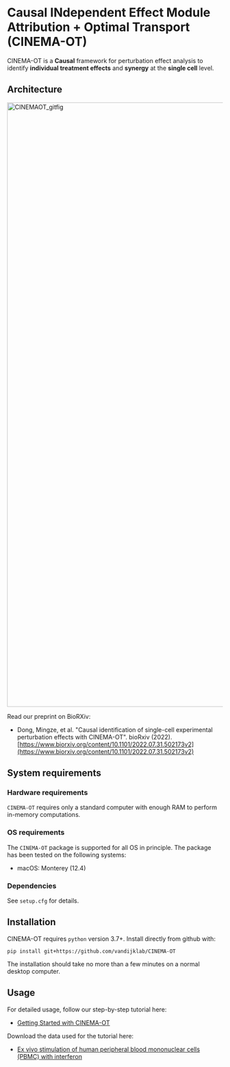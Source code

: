 # Causal INdependent Effect Module Attribution + Optimal Transport (CINEMA-OT)

CINEMA-OT is a **Causal** framework for perturbation effect analysis to identify **individual treatment effects** and **synergy** at the **single cell** level.

## Architecture

<img width="1411" alt="CINEMAOT_gitfig" src="https://user-images.githubusercontent.com/68533876/204625392-f4de2fd1-8cd0-4aac-81f8-6155b52a7630.png">


Read our preprint on BioRXiv:

- Dong, Mingze, et al. "Causal identification of single-cell experimental perturbation effects with CINEMA-OT". bioRxiv (2022).
[https://www.biorxiv.org/content/10.1101/2022.07.31.502173v2](https://www.biorxiv.org/content/10.1101/2022.07.31.502173v2)

## System requirements
### Hardware requirements
`CINEMA-OT` requires only a standard computer with enough RAM to perform in-memory computations.
### OS requirements
The `CINEMA-OT` package is supported for all OS in principle. The package has been tested on the following systems:
* macOS: Monterey (12.4)
### Dependencies
See `setup.cfg` for details.

## Installation
CINEMA-OT requires `python` version 3.7+.  Install directly from github with:

    pip install git+https://github.com/vandijklab/CINEMA-OT

The installation should take no more than a few minutes on a normal desktop computer.

## Usage

For detailed usage, follow our step-by-step tutorial here:

- [Getting Started with CINEMA-OT](https://github.com/vandijklab/CINEMA-OT/blob/main/cinemaot_tutorial.ipynb)

Download the data used for the tutorial here:

- [Ex vivo stimulation of human peripheral blood mononuclear cells (PBMC) with interferon](https://drive.google.com/file/d/1A3rNdgfiXFWhCUOoUfJ-AiY7AAOU0Ie3/view?usp=sharing)
